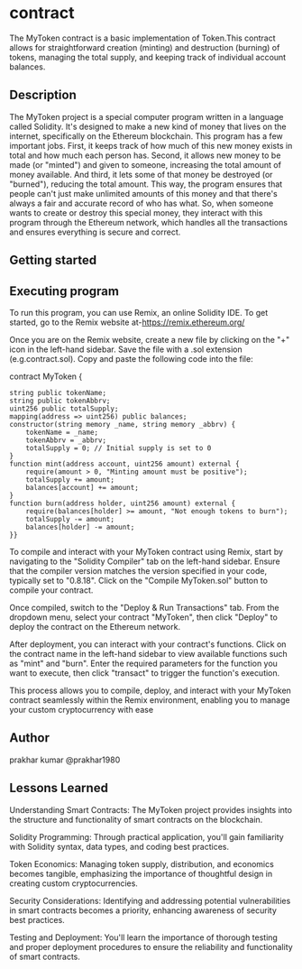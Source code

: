 
# contract

The MyToken contract is a basic implementation of Token.This contract allows for straightforward creation (minting) and destruction (burning) of tokens, managing the total supply, and keeping track of individual account balances.




## Description


The MyToken project is a special computer program written in a language called Solidity. It's designed to make a new kind of money that lives on the internet, specifically on the Ethereum blockchain. This program has a few important jobs. First, it keeps track of how much of this new money exists in total and how much each person has. Second, it allows new money to be made (or "minted") and given to someone, increasing the total amount of money available. And third, it lets some of that money be destroyed (or "burned"), reducing the total amount. This way, the program ensures that people can't just make unlimited amounts of this money and that there's always a fair and accurate record of who has what. So, when someone wants to create or destroy this special money, they interact with this program through the Ethereum network, which handles all the transactions and ensures everything is secure and correct.

## Getting started
## Executing program

To run this program, you can use Remix, an online Solidity IDE. To get started, go to the Remix website at-https://remix.ethereum.org/

Once you are on the Remix website, create a new file by clicking on the "+" icon in the left-hand sidebar. Save the file with a .sol extension (e.g.contract.sol). Copy and paste the following code into the file:

contract MyToken {

    string public tokenName;
    string public tokenAbbrv;
    uint256 public totalSupply;
    mapping(address => uint256) public balances;
    constructor(string memory _name, string memory _abbrv) {
        tokenName = _name;
        tokenAbbrv = _abbrv;
        totalSupply = 0; // Initial supply is set to 0
    }
    function mint(address account, uint256 amount) external {
        require(amount > 0, "Minting amount must be positive");
        totalSupply += amount;
        balances[account] += amount;
    }
    function burn(address holder, uint256 amount) external {
        require(balances[holder] >= amount, "Not enough tokens to burn");
        totalSupply -= amount;
        balances[holder] -= amount;
    }}

To compile and interact with your MyToken contract using Remix, start by navigating to the "Solidity Compiler" tab on the left-hand sidebar. Ensure that the compiler version matches the version specified in your code, typically set to "0.8.18". Click on the "Compile MyToken.sol" button to compile your contract.

Once compiled, switch to the "Deploy & Run Transactions" tab. From the dropdown menu, select your contract "MyToken", then click "Deploy" to deploy the contract on the Ethereum network.

After deployment, you can interact with your contract's functions. Click on the contract name in the left-hand sidebar to view available functions such as "mint" and "burn". Enter the required parameters for the function you want to execute, then click "transact" to trigger the function's execution.

This process allows you to compile, deploy, and interact with your MyToken contract seamlessly within the Remix environment, enabling you to manage your custom cryptocurrency with ease
## Author
prakhar kumar
@prakhar1980

## Lessons Learned

Understanding Smart Contracts: The MyToken project provides insights into the structure and functionality of smart contracts on the  blockchain.

Solidity Programming: Through practical application, you'll gain familiarity with Solidity syntax, data types, and coding best practices.

Token Economics: Managing token supply, distribution, and economics becomes tangible, emphasizing the importance of thoughtful design in creating custom cryptocurrencies.

Security Considerations: Identifying and addressing potential vulnerabilities in smart contracts becomes a priority, enhancing awareness of security best practices.

Testing and Deployment: You'll learn the importance of thorough testing and proper deployment procedures to ensure the reliability and functionality of smart contracts.

